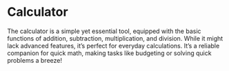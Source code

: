 # Calculator
The calculator is a simple yet essential tool, equipped with the basic functions of addition, subtraction, multiplication, and division. While it might lack advanced features, it’s perfect for everyday calculations. It’s a reliable companion for quick math, making tasks like budgeting or solving quick problems a breeze!
